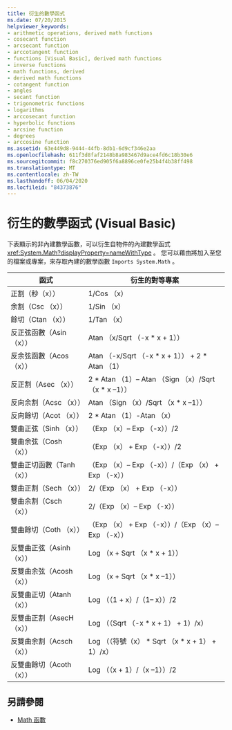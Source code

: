 ```yaml
---
title: 衍生的數學函式
ms.date: 07/20/2015
helpviewer_keywords:
- arithmetic operations, derived math functions
- cosecant function
- arcsecant function
- arccotangent function
- functions [Visual Basic], derived math functions
- inverse functions
- math functions, derived
- derived math functions
- cotangent function
- angles
- secant function
- trigonometric functions
- logarithms
- arccosecant function
- hyperbolic functions
- arcsine function
- degrees
- arccosine function
ms.assetid: 63e449d8-9444-44fb-8db1-6d9cf346e2aa
ms.openlocfilehash: 611f3d8faf2148b8a983467d9ace4fd6c18b30e6
ms.sourcegitcommit: f8c270376ed905f6a8896ce0fe25b4f4b38ff498
ms.translationtype: MT
ms.contentlocale: zh-TW
ms.lasthandoff: 06/04/2020
ms.locfileid: "84373876"
---
```

# <a name="derived-math-functions-visual-basic"></a>衍生的數學函式 (Visual Basic)
下表顯示的非內建數學函數，可以衍生自物件的內建數學函式 <xref:System.Math?displayProperty=nameWithType> 。 您可以藉由將加入至您的檔案或專案，來存取內建的數學函數 `Imports System.Math` 。  
  
|函式|衍生的對等專案|  
|--------------|-------------------------|  
|正割（秒（x））|1/Cos （x）|  
|余割（Csc （x））|1/Sin （x）|  
|餘切（Ctan （x））|1/Tan （x）|  
|反正弦函數（Asin （x））|Atan （x/Sqrt （-x * x + 1））|  
|反余弦函數（Acos （x））|Atan （-x/Sqrt （-x * x + 1）） + 2 \* Atan （1）|  
|反正割（Asec （x））|2 * Atan （1）– Atan （Sign （x）/Sqrt （x \* x –1））|  
|反向余割（Acsc （x））|Atan （Sign （x）/Sqrt （x * x –1））|  
|反向餘切（Acot （x））|2 * Atan （1）-Atan （x）|  
|雙曲正弦（Sinh （x））|（Exp （x）– Exp （-x））/2|  
|雙曲余弦（Cosh （x））|（Exp （x） + Exp （-x））/2|  
|雙曲正切函數（Tanh （x））|（Exp （x）– Exp （-x））/（Exp （x） + Exp （-x））|  
|雙曲正割（Sech （x））|2/（Exp （x） + Exp （-x））|  
|雙曲余割（Csch （x））|2/（Exp （x）– Exp （-x））|  
|雙曲餘切（Coth （x））|（Exp （x） + Exp （-x））/（Exp （x）– Exp （-x））|  
|反雙曲正弦（Asinh （x））|Log （x + Sqrt （x * x + 1））|  
|反雙曲余弦（Acosh （x））|Log （x + Sqrt （x * x –1））|  
|反雙曲正切（Atanh （x））|Log （（1 + x）/（1– x））/2|  
|反雙曲正割（AsecH （x））|Log （（Sqrt （-x * x + 1） + 1）/x）|  
|反雙曲余割（Acsch （x））|Log （（符號（x） * Sqrt （x \* x + 1） + 1）/x）|  
|反雙曲餘切（Acoth （x））|Log （（x + 1）/（x –1））/2|  
  
## <a name="see-also"></a>另請參閱

- [Math 函數](../functions/math-functions.md)
